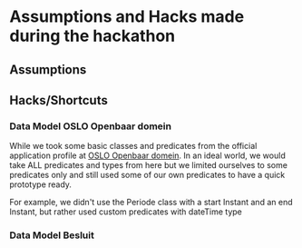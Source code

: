 # Assumptions and Hacks made during the hackathon

## Assumptions

## Hacks/Shortcuts

### Data Model OSLO Openbaar domein

While we took some basic classes and predicates from the official application profile at [OSLO Openbaar domein](https://data.vlaanderen.be/doc/applicatieprofiel/inname-openbaar-domein/). In an ideal world, we would take ALL predicates and types from here but we limited ourselves to some predicates only and still used some of our own predicates to have a quick prototype ready.

For example, we didn't use the Periode class with a start Instant and an end Instant, but rather used custom predicates with dateTime type

### Data Model Besluit
